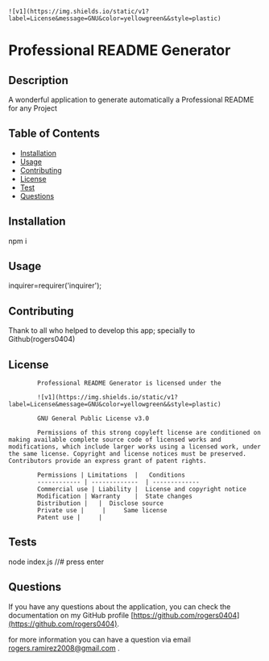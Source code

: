 
                                                                                        ![v1](https://img.shields.io/static/v1?label=License&message=GNU&color=yellowgreen&&style=plastic)

# Professional README Generator

## Description 

A wonderful application to generate automatically a Professional README for any Project

## Table of Contents

* [Installation](#installation)
* [Usage](#usage)
* [Contributing](#ontributing)
* [License](#license)
* [Test](#test)
* [Questions](#questions)


## Installation

npm i

## Usage 

inquirer=requirer('inquirer');

## Contributing

Thank to all who helped to develop this app; specially to Github(rogers0404)

## License


            Professional README Generator is licensed under the

            ![v1](https://img.shields.io/static/v1?label=License&message=GNU&color=yellowgreen&&style=plastic)

            GNU General Public License v3.0

            Permissions of this strong copyleft license are conditioned on making available complete source code of licensed works and modifications, which include larger works using a licensed work, under the same license. Copyright and license notices must be preserved. Contributors provide an express grant of patent rights.
            
            Permissions | Limitations  |   Conditions
            ------------ | -------------  | -------------
            Commercial use | Liability |  License and copyright notice
            Modification | Warranty    |  State changes
            Distribution |   |  Disclose source
            Private use |     |     Same license
            Patent use |     |
            

## Tests

node index.js //# press enter

## Questions

If you have any questions about the application, you can check the documentation on my GitHub profile [https://github.com/rogers0404](https://github.com/rogers0404).

for more information you can have a question via email [rogers.ramirez2008@gmail.com](rogers.ramirez2008@gmail.com)  .
    